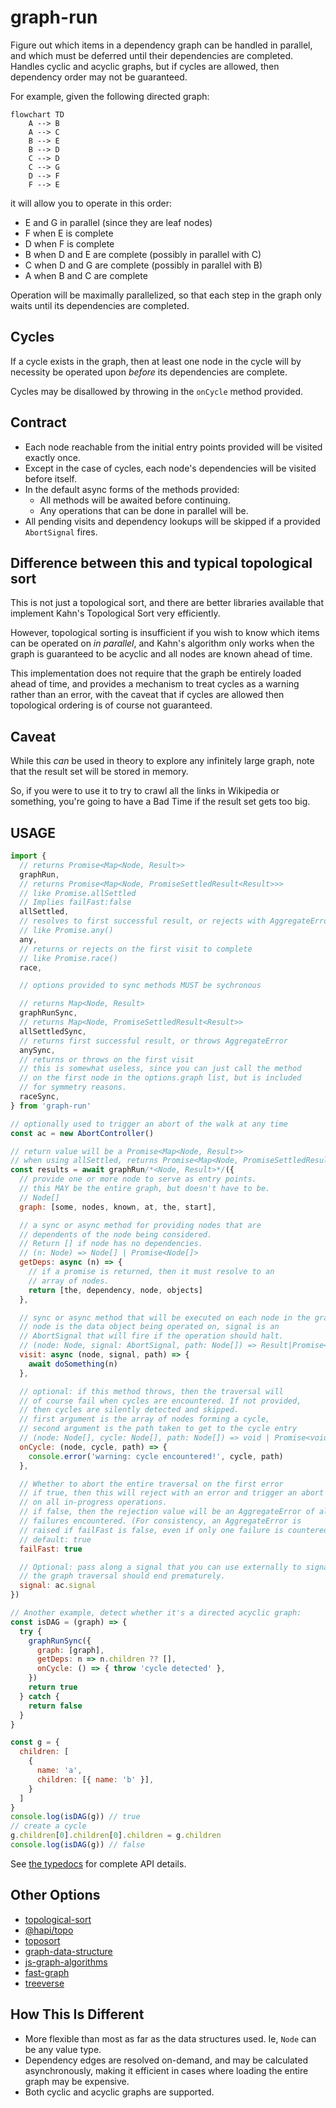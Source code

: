 # graph-run

Figure out which items in a dependency graph can be handled in
parallel, and which must be deferred until their dependencies are
completed. Handles cyclic and acyclic graphs, but if cycles are
allowed, then dependency order may not be guaranteed.

For example, given the following directed graph:

```mermaid
flowchart TD
    A --> B
    A --> C
    B --> E
    B --> D
    C --> D
    C --> G
    D --> F
    F --> E
```

it will allow you to operate in this order:

- E and G in parallel (since they are leaf nodes)
- F when E is complete
- D when F is complete
- B when D and E are complete (possibly in parallel with C)
- C when D and G are complete (possibly in parallel with B)
- A when B and C are complete

Operation will be maximally parallelized, so that each step in
the graph only waits until its dependencies are completed.

## Cycles

If a cycle exists in the graph, then at least one node in the
cycle will by necessity be operated upon _before_ its
dependencies are complete.

Cycles may be disallowed by throwing in the `onCycle` method
provided.

## Contract

- Each node reachable from the initial entry points provided will
  be visited exactly once.
- Except in the case of cycles, each node's dependencies will be
  visited before itself.
- In the default async forms of the methods provided:
  - All methods will be awaited before continuing.
  - Any operations that can be done in parallel will be.
- All pending visits and dependency lookups will be skipped if a
  provided `AbortSignal` fires.

## Difference between this and typical topological sort

This is not just a topological sort, and there are better
libraries available that implement Kahn's Topological Sort very
efficiently.

However, topological sorting is insufficient if you wish to know
which items can be operated on _in parallel_, and Kahn's
algorithm only works when the graph is guaranteed to be acyclic
and all nodes are known ahead of time.

This implementation does not require that the graph be entirely
loaded ahead of time, and provides a mechanism to treat cycles as
a warning rather than an error, with the caveat that if cycles
are allowed then topological ordering is of course not
guaranteed.

## Caveat

While this _can_ be used in theory to explore any infinitely large
graph, note that the result set will be stored in memory.

So, if you were to use it to try to crawl all the links in
Wikipedia or something, you're going to have a Bad Time if the
result set gets too big.

## USAGE

```js
import {
  // returns Promise<Map<Node, Result>>
  graphRun,
  // returns Promise<Map<Node, PromiseSettledResult<Result>>>
  // like Promise.allSettled
  // Implies failFast:false
  allSettled,
  // resolves to first successful result, or rejects with AggregateError
  // like Promise.any()
  any,
  // returns or rejects on the first visit to complete
  // like Promise.race()
  race,

  // options provided to sync methods MUST be sychronous

  // returns Map<Node, Result>
  graphRunSync,
  // returns Map<Node, PromiseSettledResult<Result>>
  allSettledSync,
  // returns first successful result, or throws AggregateError
  anySync,
  // returns or throws on the first visit
  // this is somewhat useless, since you can just call the method
  // on the first node in the options.graph list, but is included
  // for symmetry reasons.
  raceSync,
} from 'graph-run'

// optionally used to trigger an abort of the walk at any time
const ac = new AbortController()

// return value will be a Promise<Map<Node, Result>>
// when using allSettled, returns Promise<Map<Node, PromiseSettledResult>>
const results = await graphRun/*<Node, Result>*/({
  // provide one or more node to serve as entry points.
  // this MAY be the entire graph, but doesn't have to be.
  // Node[]
  graph: [some, nodes, known, at, the, start],

  // a sync or async method for providing nodes that are
  // dependents of the node being considered.
  // Return [] if node has no dependencies.
  // (n: Node) => Node[] | Promise<Node[]>
  getDeps: async (n) => {
    // if a promise is returned, then it must resolve to an
    // array of nodes.
    return [the, dependency, node, objects]
  },

  // sync or async method that will be executed on each node in the graph
  // node is the data object being operated on, signal is an
  // AbortSignal that will fire if the operation should halt.
  // (node: Node, signal: AbortSignal, path: Node[]) => Result|Promise<Result>
  visit: async (node, signal, path) => {
    await doSomething(n)
  },

  // optional: if this method throws, then the traversal will
  // of course fail when cycles are encountered. If not provided,
  // then cycles are silently detected and skipped.
  // first argument is the array of nodes forming a cycle,
  // second argument is the path taken to get to the cycle entry
  // (node: Node[], cycle: Node[], path: Node[]) => void | Promise<void>
  onCycle: (node, cycle, path) => {
    console.error('warning: cycle encountered!', cycle, path)
  },

  // Whether to abort the entire traversal on the first error
  // if true, then this will reject with an error and trigger an abort
  // on all in-progress operations.
  // if false, then the rejection value will be an AggregateError of all
  // failures encountered. (For consistency, an AggregateError is
  // raised if failFast is false, even if only one failure is countered.)
  // default: true
  failFast: true

  // Optional: pass along a signal that you can use externally to signal
  // the graph traversal should end prematurely.
  signal: ac.signal
})

// Another example, detect whether it's a directed acyclic graph:
const isDAG = (graph) => {
  try {
    graphRunSync({
      graph: [graph],
      getDeps: n => n.children ?? [],
      onCycle: () => { throw 'cycle detected' },
    })
    return true
  } catch {
    return false
  }
}

const g = {
  children: [
    {
      name: 'a',
      children: [{ name: 'b' }],
    }
  ]
}
console.log(isDAG(g)) // true
// create a cycle
g.children[0].children[0].children = g.children
console.log(isDAG(g)) // false
```

See [the typedocs](https://isaacs.github.com/graph-run) for
complete API details.

## Other Options

- [topological-sort](https://www.npmjs.com/package/topological-sort)
- [@hapi/topo](https://www.npmjs.com/package/@hapi/topo)
- [toposort](https://www.npmjs.com/package/toposort)
- [graph-data-structure](https://www.npmjs.com/package/graph-data-structure)
- [js-graph-algorithms](https://www.npmjs.com/package/js-graph-algorithms)
- [fast-graph](https://www.npmjs.com/package/fast-graph)
- [treeverse](https://www.npmjs.com/package/treeverse)

## How This Is Different

- More flexible than most as far as the data structures used. Ie,
  `Node` can be any value type.
- Dependency edges are resolved on-demand, and may be calculated
  asynchronously, making it efficient in cases where loading the
  entire graph may be expensive.
- Both cyclic and acyclic graphs are supported.
